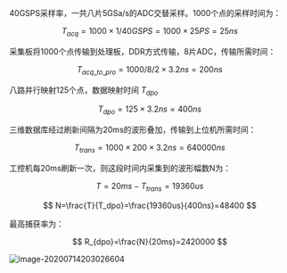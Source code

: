 40GSPS采样率，一共八片5GSa/s的ADC交替采样。1000个点的采样时间为： 

$$
T_{acq}=1000 \times 1/40GSPS=1000 \times 25PS=25ns
$$

采集板将1000个点传输到处理板，DDR方式传输，8片ADC，传输所需时间：  

$$
T_{acq\_to\_pro}=1000/8/2\times3.2ns=200ns
$$

八路并行映射125个点，数据映射时间 $T_{dpo}$  

$$
T_{dpo}=125\times3.2ns=400ns
$$

三维数据库经过刷新间隔为20ms的波形叠加，传输到上位机所需时间：  

$$
T_{trans}=1000 \times 200 \times 3.2ns=640000ns
$$

工控机每20ms刷新一次，则这段时间内采集到的波形幅数N为：  

$$
T=20ms-T_{trans}=19360us
$$

$$
N=\frac{T}{T_dpo}=\frac{19360us}{400ns}=48400
$$

最高捕获率为：  

$$
R_{dpo}=\frac{N}{20ms}=2420000
$$

![image-20200714203026604](E:\找工作资料\笔记整理\src\pics\iserdes1_6.png)